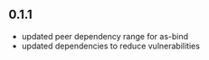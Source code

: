 ## 0.1.1
- updated peer dependency range for as-bind
- updated dependencies to reduce vulnerabilities